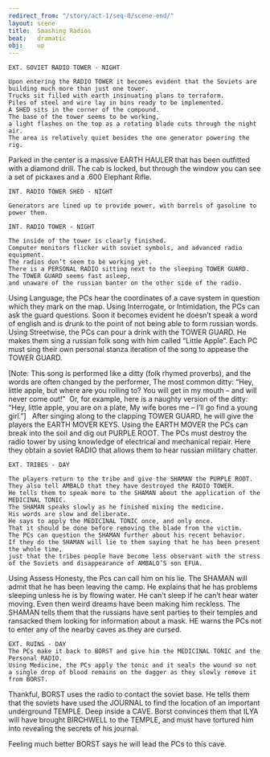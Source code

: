 ```yaml
---
redirect_from: "/story/act-1/seq-0/scene-end/"
layout: scene
title:  Smashing Radios
beat:   dramatic
obj:    up
---
```



~~~
EXT. SOVIET RADIO TOWER - NIGHT

Upon entering the RADIO TOWER it becomes evident that the Soviets are building much more than just one tower.
Trucks sit filled with earth insinuating plans to terraform.
Piles of steel and wire lay in bins ready to be implemented.
A SHED sits in the corner of the compound.
The base of the tower seems to be working,
a light flashes on the top as a rotating blade cuts through the night air.
The area is relatively quiet besides the one generator powering the rig.
~~~


Parked in the center is a massive EARTH HAULER that has been outfitted with a diamond drill.
The cab is locked, but through the window you can see a set of pickaxes and a .600 Elephant Rifle.


~~~
INT. RADIO TOWER SHED - NIGHT

Generators are lined up to provide power, with barrels of gasoline to power them.

INT. RADIO TOWER - NIGHT

The inside of the tower is clearly finished.
Computer monitors flicker with soviet symbols, and advanced radio equipment.
The radios don’t seem to be working yet.
There is a PERSONAL RADIO sitting next to the sleeping TOWER GUARD.
The TOWER GUARD seems fast asleep,
and unaware of the russian banter on the other side of the radio.
~~~


Using Language, the PCs hear the coordinates of a cave system in question which they mark on the map.
Using Interrogate, or Intimidation, the PCs can ask the guard questions.
Soon it becomes evident he doesn’t speak a word of english and is drunk to the point of not being able to form russian words.
Using Streetwise, the PCs can pour a drink with the TOWER GUARD.
He makes them sing a russian folk song with him called “Little Apple”.
Each PC must sing their own personal stanza iteration of the song to appease the TOWER GUARD.

[Note: This song is performed like a ditty (folk rhymed proverbs), and the words are often changed by the performer, The most common ditty: “Hey, little apple, but where are you rolling to? You will get in my mouth – and will never come out!”  Or, for example, here is a naughty version of the ditty:  “Hey, little apple, you are on a plate, My wife bores me – I’ll go find a young girl.”]
 
After singing along to the clapping TOWER GUARD,
he will give the players the EARTH MOVER KEYS.
Using the EARTH MOVER the PCs can break into the soil and dig out PURPLE ROOT.
The PCs must destroy the radio tower by using knowledge of electrical and mechanical repair.
Here they obtain a soviet RADIO that allows them to hear russian military chatter.


~~~
EXT. TRIBES - DAY

The players return to the tribe and give the SHAMAN the PURPLE ROOT.
They also tell AMBALO that they have destroyed the RADIO TOWER.
He tells them to speak more to the SHAMAN about the application of the MEDICINAL TONIC.
The SHAMAN speaks slowly as he finished mixing the medicine.
His words are slow and deliberate.
He says to apply the MEDICINAL TONIC once, and only once.
That it should be done before removing the blade from the victim.
The PCs can question the SHAMAN further about his recent behavior.
If they do the SHAMAN will lie to them saying that he has been present the whole time,
just that the tribes people have become less observant with the stress of the Soviets and disappearance of AMBALO’S son EFUA. 
~~~



Using Assess Honesty, the Pcs can call him on his lie.
The SHAMAN will admit that he has been leaving the camp.
He explains that he has problems sleeping unless he is by flowing water.
He can’t sleep if he can’t hear water moving.
Even then weird dreams have been making him reckless.
The SHAMAN tells them that the russians have sent parties to their temples and ransacked them looking for information about a mask.
HE warns the PCs not to enter any of the nearby caves as they are cursed.


~~~
EXT. RUINS - DAY
The PCs make it back to BORST and give him the MEDICINAL TONIC and the Personal RADIO.
Using Medicine, the PCs apply the tonic and it seals the wound so not a single drop of blood remains on the dagger as they slowly remove it from BORST.
~~~


Thankful, BORST uses the radio to contact the soviet base.
He tells them that the soviets have used the JOURNAL to find the location of an important underground TEMPLE.
Deep inside a CAVE. Borst convinces them that ILYA will have brought BIRCHWELL to the TEMPLE,
and must have tortured him into revealing the secrets of his journal.

Feeling much better BORST says he will lead the PCs to this cave.














